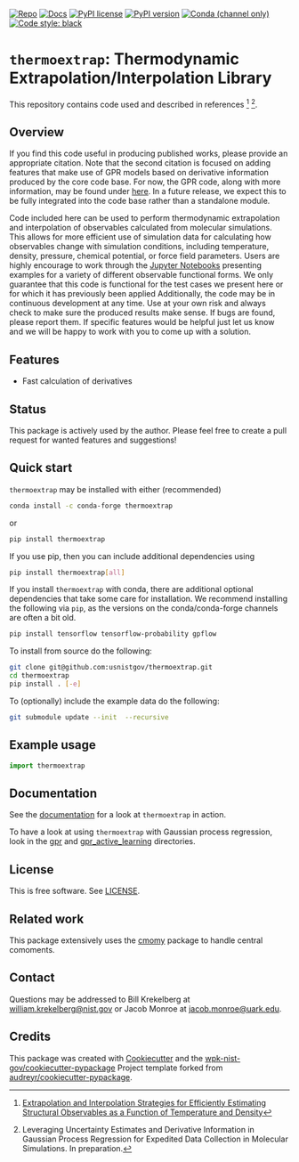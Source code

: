 <!-- markdownlint-disable MD041 -->

[![Repo][repo-badge]][repo-link] [![Docs][docs-badge]][docs-link]
[![PyPI license][license-badge]][license-link]
[![PyPI version][pypi-badge]][pypi-link]
[![Conda (channel only)][conda-badge]][conda-link]
[![Code style: black][black-badge]][black-link]

<!-- For more badges, see
https://shields.io/category/other
https://naereen.github.io/badges/
[pypi-badge]: https://badge.fury.io/py/thermoextrap
-->

[black-badge]: https://img.shields.io/badge/code%20style-black-000000.svg
[black-link]: https://github.com/psf/black
[pypi-badge]: https://img.shields.io/pypi/v/thermoextrap
[pypi-link]: https://pypi.org/project/thermoextrap
[docs-badge]: https://img.shields.io/badge/docs-sphinx-informational
[docs-link]: https://pages.nist.gov/thermoextrap/
[repo-badge]: https://img.shields.io/badge/--181717?logo=github&logoColor=ffffff
[repo-link]: https://github.com/usnistgov/thermoextrap
[conda-badge]: https://img.shields.io/conda/v/conda-forge/thermoextrap
[conda-link]: https://anaconda.org/conda-forge/thermoextrap
[license-badge]: https://img.shields.io/pypi/l/cmomy?color=informational
[license-link]: https://github.com/usnistgov/thermoextrap/blob/main/LICENSE

<!-- other links -->

[cmomy]: https://github.com/usnistgov/cmomy
[gpr-link]:
  https://github.com/usnistgov/thermoextrap/tree/main/examples/gpr_active_learning
[notebook-link]:
  https://github.com/usnistgov/thermoextrap/tree/main/examples/usage

# `thermoextrap`: Thermodynamic Extrapolation/Interpolation Library

This repository contains code used and described in references [^fn1] [^fn2].

[^fn1]:
    [Extrapolation and Interpolation Strategies for Efficiently Estimating Structural Observables as a Function of Temperature and Density](https://doi.org/10.1063/5.0014282)

[^fn2]:
    Leveraging Uncertainty Estimates and Derivative Information in Gaussian
    Process Regression for Expedited Data Collection in Molecular Simulations.
    In preparation.

## Overview

If you find this code useful in producing published works, please provide an
appropriate citation. Note that the second citation is focused on adding
features that make use of GPR models based on derivative information produced by
the core code base. For now, the GPR code, along with more information, may be
found under [here][gpr-link]. In a future release, we expect this to be fully
integrated into the code base rather than a standalone module.

Code included here can be used to perform thermodynamic extrapolation and
interpolation of observables calculated from molecular simulations. This allows
for more efficient use of simulation data for calculating how observables change
with simulation conditions, including temperature, density, pressure, chemical
potential, or force field parameters. Users are highly encourage to work through
the [Jupyter Notebooks][notebook-link] presenting examples for a variety of
different observable functional forms. We only guarantee that this code is
functional for the test cases we present here or for which it has previously
been applied Additionally, the code may be in continuous development at any
time. Use at your own risk and always check to make sure the produced results
make sense. If bugs are found, please report them. If specific features would be
helpful just let us know and we will be happy to work with you to come up with a
solution.

## Features

- Fast calculation of derivatives

## Status

This package is actively used by the author. Please feel free to create a pull
request for wanted features and suggestions!

## Quick start

`thermoextrap` may be installed with either (recommended)

```bash
conda install -c conda-forge thermoextrap
```

or

```bash
pip install thermoextrap
```

If you use pip, then you can include additional dependencies using

```bash
pip install thermoextrap[all]
```

If you install `thermoextrap` with conda, there are additional optional
dependencies that take some care for installation. We recommend installing the
following via `pip`, as the versions on the conda/conda-forge channels are often
a bit old.

```bash
pip install tensorflow tensorflow-probability gpflow
```

To install from source do the following:

```bash
git clone git@github.com:usnistgov/thermoextrap.git
cd thermoextrap
pip install . [-e]
```

To (optionally) include the example data do the following:

```bash
git submodule update --init  --recursive
```

## Example usage

```python
import thermoextrap
```

<!-- end-docs -->

## Documentation

See the [documentation][docs-link] for a look at `thermoextrap` in action.

To have a look at using `thermoextrap` with Gaussian process regression, look in
the [gpr](examples/usage/gpr) and
[gpr_active_learning](examples/gpr_active_learning) directories.

## License

This is free software. See [LICENSE][license-link].

## Related work

This package extensively uses the [cmomy] package to handle central comoments.

## Contact

Questions may be addressed to Bill Krekelberg at william.krekelberg@nist.gov or
Jacob Monroe at jacob.monroe@uark.edu.

## Credits

This package was created with
[Cookiecutter](https://github.com/audreyr/cookiecutter) and the
[wpk-nist-gov/cookiecutter-pypackage](https://github.com/wpk-nist-gov/cookiecutter-pypackage)
Project template forked from
[audreyr/cookiecutter-pypackage](https://github.com/audreyr/cookiecutter-pypackage).
